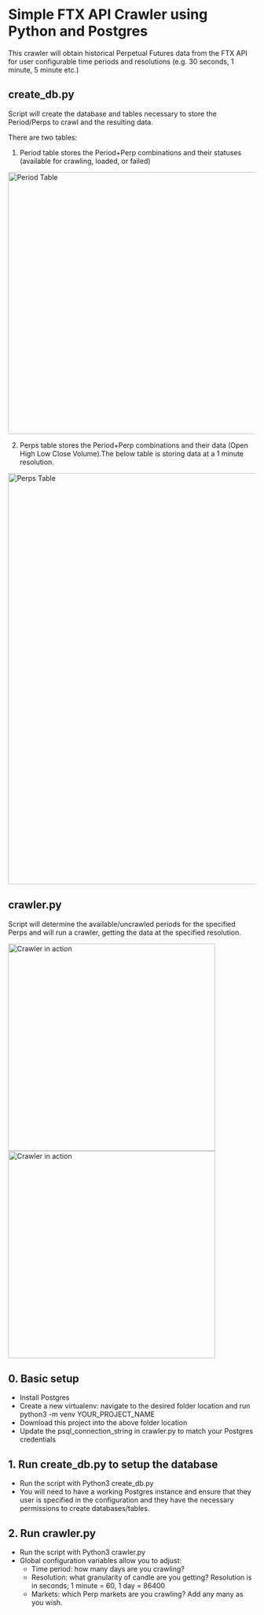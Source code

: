 # Simple FTX API Crawler using Python and Postgres

This crawler will obtain historical Perpetual Futures data from the FTX API for user configurable time periods and resolutions (e.g. 30 seconds, 1 minute, 5 minute etc.)

## create_db.py
Script will create the database and tables necessary to store the Period/Perps to crawl and the resulting data.

There are two tables: 

1) Period table stores the Period+Perp combinations and their statuses (available for crawling, loaded, or failed)

<img width="532" alt="Period Table" src="https://user-images.githubusercontent.com/100279323/156532934-7da86f71-88d9-4d6f-a6d8-e7089d8acb6e.png">

2) Perps table stores the Period+Perp combinations and their data (Open High Low Close Volume).The below table is storing data at a 1 minute resolution.
 
<img width="835" alt="Perps Table" src="https://user-images.githubusercontent.com/100279323/156532946-8ff97e31-cd6f-40a8-8733-5156740ea570.png">

## crawler.py
Script will determine the available/uncrawled periods for the specified Perps and will run a crawler, getting the data at the specified resolution.

<img width="421" alt="Crawler in action" src="https://user-images.githubusercontent.com/100279323/156554447-11c32fc6-f1a3-4846-b257-b48f194b87c2.png">
<img width="421" alt="Crawler in action" src="https://user-images.githubusercontent.com/100279323/156536452-e968535c-75d7-43d8-9f5a-8b52be4c93a4.png">

## 0. Basic setup
- Install Postgres
- Create a new virtualenv: navigate to the desired folder location and run python3 -m venv YOUR_PROJECT_NAME
- Download this project into the above folder location
- Update the psql_connection_string in crawler.py to match your Postgres credentials

## 1. Run create_db.py to setup the database
- Run the script with Python3 create_db.py
- You will need to have a working Postgres instance and ensure that they user is specified in the configuration and they have the necessary permissions to create databases/tables.

## 2. Run crawler.py
- Run the script with Python3 crawler.py
- Global configuration variables allow you to adjust:
  - Time period: how many days are you crawling?
  - Resolution: what granularity of candle are you getting? Resolution is in seconds; 1 minute = 60,  1 day = 86400
  - Markets: which Perp markets are you crawling? Add any many as you wish.



